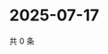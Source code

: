 # 2025-07-17

共 0 条

<!-- BEGIN ZHIHUQUESTIONS -->
<!-- 最后更新时间 Thu Jul 17 2025 04:13:29 GMT+0800 (China Standard Time) -->

<!-- END ZHIHUQUESTIONS -->
